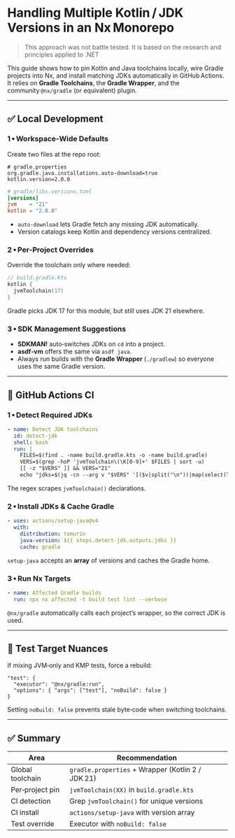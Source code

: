 # Handling Multiple Kotlin / JDK Versions in an Nx Monorepo

> This approach was not battle tested. It is based on the research and principles applied to .NET

This guide shows how to pin Kotlin and Java toolchains locally, wire Gradle projects into Nx, and install matching JDKs automatically in GitHub Actions. It relies on **Gradle Toolchains**, the **Gradle Wrapper**, and the community `@nx/gradle` (or equivalent) plugin.

---

## ✅ Local Development

### 1 ▪ Workspace‑Wide Defaults

Create two files at the repo root:

```properties
# gradle.properties
org.gradle.java.installations.auto-download=true
kotlin.version=2.0.0
```

```toml
# gradle/libs.versions.toml
[versions]
jvm    = "21"
kotlin = "2.0.0"
```

- `auto-download` lets Gradle fetch any missing JDK automatically.
- Version catalogs keep Kotlin and dependency versions centralized.

### 2 ▪ Per‑Project Overrides

Override the toolchain only where needed:

```kotlin
// build.gradle.kts
kotlin {
  jvmToolchain(17)
}
```

Gradle picks JDK 17 for this module, but still uses JDK 21 elsewhere.

### 3 ▪ SDK Management Suggestions

- **SDKMAN!** auto‑switches JDKs on `cd` into a project.
- **asdf‑vm** offers the same via `asdf java`.
- Always run builds with the **Gradle Wrapper** (`./gradlew`) so everyone uses the same Gradle version.

---

## 🤖 GitHub Actions CI

### 1 ▪ Detect Required JDKs

```yaml
- name: Detect JDK toolchains
  id: detect-jdk
  shell: bash
  run: |
    FILES=$(find . -name build.gradle.kts -o -name build.gradle)
    VERS=$(grep -hoP 'jvmToolchain\(\K[0-9]+' $FILES | sort -u)
    [[ -z "$VERS" ]] && VERS="21"
    echo "jdks=$(jq -cn --arg v "$VERS" '[($v|split("\n"))|map(select(length>0))]')" >> $GITHUB_OUTPUT
```

The regex scrapes `jvmToolchain()` declarations.

### 2 ▪ Install JDKs & Cache Gradle

```yaml
- uses: actions/setup-java@v4
  with:
    distribution: temurin
    java-version: ${{ steps.detect-jdk.outputs.jdks }}
    cache: gradle
```

`setup-java` accepts an **array** of versions and caches the Gradle home.

### 3 ▪ Run Nx Targets

```yaml
- name: Affected Gradle builds
  run: npx nx affected -t build test lint --verbose
```

`@nx/gradle` automatically calls each project’s wrapper, so the correct JDK is used.

---

## 🧪 Test Target Nuances

If mixing JVM‑only and KMP tests, force a rebuild:

```jsonc
"test": {
  "executor": "@nx/gradle:run",
  "options": { "args": ["test"], "noBuild": false }
}
```

Setting `noBuild: false` prevents stale byte‑code when switching toolchains.

---

## ✅ Summary

| Area             | Recommendation                                    |
| ---------------- | ------------------------------------------------- |
| Global toolchain | `gradle.properties` + Wrapper (Kotlin 2 / JDK 21) |
| Per‑project pin  | `jvmToolchain(XX)` in `build.gradle.kts`          |
| CI detection     | Grep `jvmToolchain()` for unique versions         |
| CI install       | `actions/setup-java` with version array           |
| Test override    | Executor with `noBuild: false`                    |
